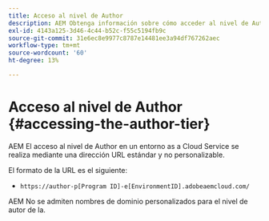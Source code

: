 ```yaml
---
title: Acceso al nivel de Author
description: AEM Obtenga información sobre cómo acceder al nivel de Author de un entorno as a Cloud Service de.
exl-id: 4143a125-3d46-4c44-b52c-f55c5194fb9c
source-git-commit: 31e6ec8e9977c8787e14481ee3a94df767262aec
workflow-type: tm+mt
source-wordcount: '60'
ht-degree: 13%

---
```


# Acceso al nivel de Author {#accessing-the-author-tier}

AEM El acceso al nivel de Author en un entorno as a Cloud Service se realiza mediante una dirección URL estándar y no personalizable.

El formato de la URL es el siguiente:

* `https://author-p[Program ID]-e[EnvironmentID].adobeaemcloud.com/`

AEM No se admiten nombres de dominio personalizados para el nivel de autor de la.
